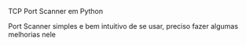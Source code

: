 TCP Port Scanner em Python 

Port Scanner simples e bem intuitivo de se usar, preciso fazer algumas melhorias nele 